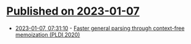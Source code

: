 # [Published on 2023-01-07](index.md)

* [2023-01-07, 07:31:10](https://lobste.rs/s/px1fli/faster_general_parsing_through_context) - [Faster general parsing through context-free memoization (PLDI 2020)](https://dl.acm.org/doi/abs/10.1145/3385412.3386032)
